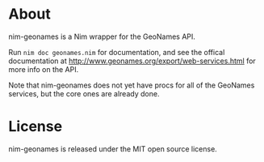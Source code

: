 About
=====

nim-geonames is a Nim wrapper for the GeoNames API.

Run `nim doc geonames.nim` for documentation, and see the offical documentation at http://www.geonames.org/export/web-services.html for more info on the API.

Note that nim-geonames does not yet have procs for all of the GeoNames services, but the core ones are already done.

License
=======

nim-geonames is released under the MIT open source license.
